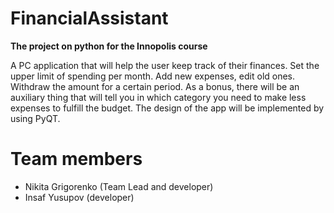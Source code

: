 # FinancialAssistant
  **The project on python for the Innopolis course**

A PC application that will help the user keep track of their finances. Set the upper limit of spending per month. Add new expenses, edit old ones. Withdraw the amount for a certain period. As a bonus, there will be an auxiliary thing that will tell you in which category you need to make less expenses to fulfill the budget. The design of the app will be implemented by using PyQT.


# Team members

- Nikita Grigorenko (Team Lead and developer)
- Insaf Yusupov (developer)
